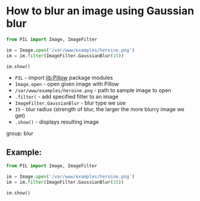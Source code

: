 # How to blur an image using Gaussian blur

```python
from PIL import Image, ImageFilter

im = Image.open('/var/www/examples/heroine.png')
im = im.filter(ImageFilter.GaussianBlur(15))

im.show()
```

- `PIL` - import [lib:Pillow](https://onelinerhub.com/python-pillow/how-to-install-python-pillow-module) package modules
- `Image.open` - open given image with Pillow
- `/var/www/examples/heroine.png` - path to sample image to open
- `.filter(` - add specified filter to an image
- `ImageFilter.GaussianBlur` - blur type we use
- `15` - blur radius (strength of blur, the larger the more blurry image we get)
- `.show()` - displays resulting image

group: blur

## Example: 
```python
from PIL import Image, ImageFilter

im = Image.open('/var/www/examples/heroine.png')
im = im.filter(ImageFilter.GaussianBlur(15))

im.show()
```


